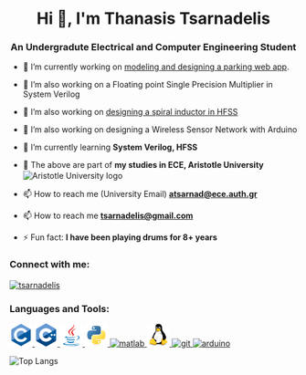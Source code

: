 <h1 align="center">Hi 👋, I'm Thanasis Tsarnadelis</h1>
<h3 align="center">An Undergradute Electrical and Computer Engineering Student</h3>

- 🔭 I’m currently working on [modeling and designing a parking web app](https://github.com/tsarnadelis/SoftwareEnginnering1Projects).

- 🔭 I’m also working on a Floating point Single Precision Multiplier in System Verilog

- 🔭 I’m also working on [designing a spiral inductor in HFSS](https://github.com/tsarnadelis/HFSS_SpiralInductor_Assignment)

- 🔭 I’m also working on designing a Wireless Sensor Network with Arduino

- 🌱 I’m currently learning **System Verilog, HFSS**

- 📝 The above are part of **my studies in ECE, Aristotle University**
  <img src="https://github.com/tsarnadelis/tsarnadelis/assets/81568914/5411ca46-0a6f-477b-9e02-a3fb4e2b3288" width=3% height=3% alt="Aristotle University logo" align="center">

- 📫 How to reach me (University Email) **atsarnad@ece.auth.gr**

- 📫 How to reach me **tsarnadelis@gmail.com**

- ⚡ Fun fact: **I have been playing drums for 8+ years**

<h3 align="left">Connect with me:</h3>
<p align="left">
<a href="https://linkedin.com/in/tsarnadelis" target="blank"><img align="center" src="https://raw.githubusercontent.com/rahuldkjain/github-profile-readme-generator/master/src/images/icons/Social/linked-in-alt.svg" alt="tsarnadelis" height="30" width="40" /></a>
</p>

<h3 align="left">Languages and Tools:</h3> 
<p align="left">
     <a href="https://www.cprogramming.com/" target="_blank" rel="noreferrer"> <img src="https://raw.githubusercontent.com/devicons/devicon/master/icons/c/c-original.svg" alt="c" width="40" height="40" /> </a>
    <a href="https://www.w3schools.com/cpp/" target="_blank" rel="noreferrer"> <img src="https://raw.githubusercontent.com/devicons/devicon/master/icons/cplusplus/cplusplus-original.svg" alt="cplusplus" width="40" height="40" /> </a>
     <a href="https://www.java.com" target="_blank" rel="noreferrer"> <img src="https://raw.githubusercontent.com/devicons/devicon/master/icons/java/java-original.svg" alt="java" width="40" height="40" /> </a>
    <a href="https://www.python.org" target="_blank" rel="noreferrer"> <img src="https://raw.githubusercontent.com/devicons/devicon/master/icons/python/python-original.svg" alt="python" width="40" height="40" /> </a>
    <a href="https://www.mathworks.com/" target="_blank" rel="noreferrer"> <img src="https://upload.wikimedia.org/wikipedia/commons/2/21/Matlab_Logo.png" alt="matlab" width="40" height="40" /> </a>
    <a href="https://www.linux.org/" target="_blank" rel="noreferrer"> <img src="https://raw.githubusercontent.com/devicons/devicon/master/icons/linux/linux-original.svg" alt="linux" width="40" height="40" /> </a>
    <a href="https://git-scm.com/" target="_blank" rel="noreferrer"> <img src="https://www.vectorlogo.zone/logos/git-scm/git-scm-icon.svg" alt="git" width="40" height="40" /> </a>
   <a href="https://www.arduino.cc/" target="_blank" rel="noreferrer"> <img src="https://cdn.worldvectorlogo.com/logos/arduino-1.svg" alt="arduino" width="40" height="40" /> </a>
</p>

![Top Langs](https://github-readme-stats.vercel.app/api/top-langs/?username=tsarnadelis&theme=radical&langs_count=21&layout=donut)

